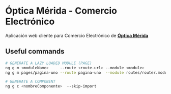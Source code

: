# Óptica Mérida - Comercio Electrónico

Aplicación web cliente para Comercio Electrónico de [**Óptica Mérida**](https://optica-merida.web.app/carrito)


## Useful commands
```sh
# GENERATE A LAZY LOADED MODULE (PAGE)
ng g m <moduleName>     --route <route-url> --module <module>
ng g m pages/pagina-uno --route pagina-uno  --module routes/router.module  

# GENERATE A COMPONENT
ng g c <nombreComponente>  --skip-import
```
